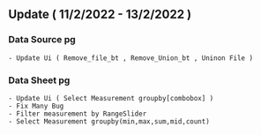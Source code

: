 ## Update ( 11/2/2022 - 13/2/2022 ) 
### Data Source pg
    
    - Update Ui ( Remove_file_bt , Remove_Union_bt , Uninon File )
    
### Data Sheet pg
    - Update Ui ( Select Measurement groupby[combobox] )
    - Fix Many Bug
    - Filter measurement by RangeSlider
    - Select Measurement groupby(min,max,sum,mid,count)
